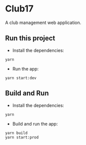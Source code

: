 
# Club17

A club management web application.

## Run this project

- Install the dependencies:
```
yarn
```
- Run the app:
```
yarn start:dev
```
## Build and Run
- Install the dependencies:
```
yarn
```
- Build and run the app:
```
yarn build
yarn start:prod
```
